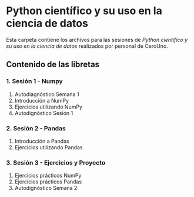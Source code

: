 # Python científico y su uso en la ciencia de datos

Esta carpeta contiene los archivos para las sesiones de *Python científico y su uso en la ciencia de datos* realizados por personal de CeroUno.

## Contenido de las libretas

### 1. Sesión 1 - Numpy

1. Autodiagnóstico Semana 1
2. Introducción a NumPy
3. Ejercicios utilizando NumPy
4. Autodignóstico Sesión 1

### 2. Sesión 2 - Pandas
1. Introducción a Pandas
2. Ejercicios utilizando Pandas

### 3. Sesión 3 - Ejercicios y Proyecto 
1. Ejercicios prácticos NumPy
2. Ejercicios prácticos Pandas
3. Autodignóstico Semana 2
